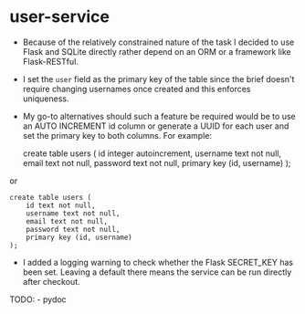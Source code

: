 user-service
============

- Because of the relatively constrained nature of the task I decided to use Flask and SQLite directly rather depend on an ORM or a framework like Flask-RESTful.
- I set the `user` field as the primary key of the table since the brief doesn't require changing usernames once created and this enforces uniqueness.
- My go-to alternatives should such a feature be required would be to use an AUTO INCREMENT id column or generate a UUID for each user and set the primary key to both columns. For example:

	create table users (
		id integer autoincrement,
		username text not null,
		email text not null,
		password text not null,
		primary key (id, username)
	);

or

	create table users (
		id text not null,
		username text not null,
		email text not null,
		password text not null,
		primary key (id, username)
	);

- I added a logging warning to check whether the Flask SECRET_KEY has been set. Leaving a default there means the service can be run directly after checkout.  

TODO:
	- pydoc